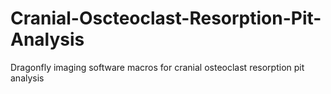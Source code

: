 # Cranial-Oscteoclast-Resorption-Pit-Analysis
Dragonfly imaging software macros for cranial osteoclast resorption pit analysis
